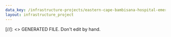 ```yaml
---
data_key: /infrastructure-projects/eastern-cape-bambisana-hospital-emergency-repairs
layout: infrastructure_project
---
```

[//]: <> GENERATED FILE. Don't edit by hand.